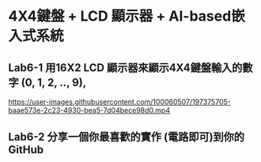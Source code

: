 # 4X4鍵盤 + LCD 顯示器 + AI-based嵌入式系統
## Lab6-1 用16X2 LCD 顯示器來顯示4X4鍵盤輸入的數字 (0, 1, 2, .., 9), 

https://user-images.githubusercontent.com/100060507/197375705-baae573e-2c23-4930-bea5-7d04bece98d0.mp4

## Lab6-2 分享一個你最喜歡的實作 (電路即可)到你的GitHub

